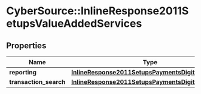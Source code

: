 # CyberSource::InlineResponse2011SetupsValueAddedServices

## Properties
Name | Type | Description | Notes
------------ | ------------- | ------------- | -------------
**reporting** | [**InlineResponse2011SetupsPaymentsDigitalPayments**](InlineResponse2011SetupsPaymentsDigitalPayments.md) |  | [optional] 
**transaction_search** | [**InlineResponse2011SetupsPaymentsDigitalPayments**](InlineResponse2011SetupsPaymentsDigitalPayments.md) |  | [optional] 


